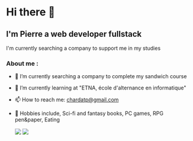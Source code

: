# Hi there 👋


## I'm Pierre a web developer fullstack
I'm currently searching a company to support me in my studies


### About me :

- 🔭 I’m currently searching a company to complete my sandwich course
- 🌱 I’m currently learning at "ETNA, école d'alternance en informatique"
- 📫 How to reach me: chardatp@gmail.com
- :hear_no_evil: Hobbies include, Sci-fi and fantasy books, PC games, RPG pen&paper, Eating


  <img align="center" src="https://github-readme-stats.vercel.app/api?username=P-CHARDAT&count_private=true&hide=stars,issues,contribs&show_icons=true&theme=gotham&custom_title=My_Stats&bg_color=DEG,0c1014,263340,435970&border_color=99d1ce" />

  <img align="center" src="https://github-readme-stats.vercel.app/api/top-langs/?username=P-CHARDAT&langs_count=8&layout=compact&theme=gotham&bg_color=DEG,0c1014,263340,435970&border_color=99d1ce" />
